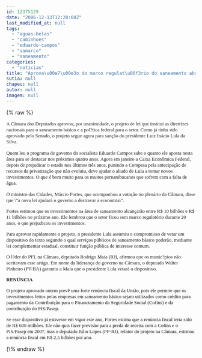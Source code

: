 ```yaml
---
id: 12375129
date: "2006-12-13T12:20:00Z"
last_modified_at: null
tags:
  - "aguas-belas"
  - "caminhoes"
  - "eduardo-campos"
  - "samarco"
  - "saneamento"
categories:
  - "noticias"
title: "Aprova\u00e7\u00e3o do marco regulat\u00f3rio do saneamento abre caminho das \u00e1guas para Eduardo Campos"
sutia: null
chapeu: null
autor: null
imagem: null
---
```

{\% raw %}
<p><P><FONT face=Verdana size=2>A Câmara dos Deputados aprovou, por unanimidade, o projeto de lei que institui as diretrizes nacionais para o saneamento básico e a pol?tica federal para o setor. Como já tinha sido aprovado pelo Senado, o projeto segue agora para sanção do presidente Luiz Inácio Lula da Silva. </FONT></P></p>
<p><P><FONT face=Verdana size=2>Quem leu o programa de governo do socialista Eduardo Campos sabe o quanto ele aposta nesta área para se destacar nos próximos quatro anos. Agora em janeiro a Caixa Econômica Federal, depois de prejudicar o estado nos últimos três anos, punindo a Compesa pela antecipação de recursos da privatização que não evoluiu, deve ajudar o aliado de Lula a tomar novos investimentos. O que é bom muito para os muitos pernambucanos que sofrem com a falta de água.</P></p>
<p><P>O ministro das Cidades, Márcio Fortes, que acompanhou a votação no plenário da Câmara, disse que \"a nova lei ajudará o governo a destravar a economia\". </P></p>
<p><P>Fortes estimou que os investimentos na área de saneamento alcançarão entre R$ 10 bilhões e R$ 11 bilhões no próximo ano. Ele lembrou que o setor ficou sem marco regulatório durante 20 anos, o que prejudicou os investimentos. </P></p>
<p><P>Para aprovar rapidamente o projeto, o presidente Lula assumiu o compromisso de vetar um dispositivo do texto segundo o qual serviços públicos de saneamento básico poderão, mediante lei complementar estadual, constituir função pública de interesse comum. </P></p>
<p><P>O l?der do PFL na Câmara, deputado Rodrigo Maia (RJ), afirmou que os munic?pios não aceitavam esse artigo. Em nome da liderança do governo na Câmara, o deputado Walter Pinheiro (PT-BA) garantiu a Maia que o presidente Lula vetará o dispositivo. </P><B></p>
<p><P>RENÚNCIA </P></p>
<p><P></B>O projeto aprovado ontem prevê uma forte renúncia fiscal da União, pois ele permite que os investimentos feitos pelas empresas em saneamento básico sejam utilizados como crédito para pagamento da Contribuição para o Financiamento da Seguridade Social (Cofins) e da contribuição do PIS/Pasep. </P></p>
<p><P>Se esse dispositivo já estivesse em vigor este ano, Fortes estima que a renúncia fiscal teria sido de R$ 600 milhões. Ele não quis fazer previsão para a perda de receita com a Cofins e o PIS/Pasep em 2007, mas o deputado Júlio Lopes (PP-RJ), relator do projeto na Câmara, estimou a renúncia fiscal em R$ 2,5 bilhões por ano. </P></FONT> </p>
{\% endraw %}